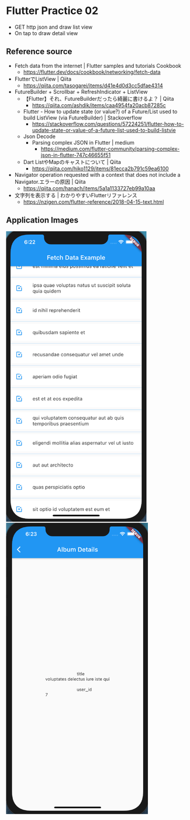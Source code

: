 # Flutter Practice 02

- GET http json and draw list view
- On tap to draw detail view

## Reference source
- Fetch data from the internet | Flutter samples and tutorials Cookbook
  - https://flutter.dev/docs/cookbook/networking/fetch-data
- FlutterでListView | Qiita
  - https://qiita.com/tasogarei/items/d41e4d0d3cc5dfae4314
- FutureBuilder + Scrollbar + RefreshIndicator + ListView
	- 【Flutter】それ、FutureBuilderだったら綺麗に書けるよ？ | Qiita
		- https://qiita.com/ashdik/items/caa4954fa20acb87285c
	- Flutter - How to update state (or value?) of a Future/List used to build ListView (via FutureBuilder) | Stackoverflow
		- https://stackoverflow.com/questions/57224251/flutter-how-to-update-state-or-value-of-a-future-list-used-to-build-listvie
	- Json Decode
		- Parsing complex JSON in Flutter | medium
			- https://medium.com/flutter-community/parsing-complex-json-in-flutter-747c46655f51
	- Dart ListやMapのキャストについて | Qiita
		- https://qiita.com/hiko1129/items/81ecca2b791c59ea6100
- Navigator operation requested with a context that does not include a Navigator.エラーの原因 | Qiita
  - https://qiita.com/hanach/items/5a1a1133727eb99a10aa
- 文字列を表示する | わかりやすいFlutterリファレンス
  - https://nzigen.com/flutter-reference/2018-04-15-text.html

## Application Images
![image1.png](https://github.com/JUNKI555/flutter_practice02/blob/main/image1.png)
![image2.png](https://github.com/JUNKI555/flutter_practice02/blob/main/image2.png)
